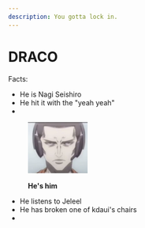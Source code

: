 ```yaml
---
description: You gotta lock in.
---
```


# DRACO

Facts:

* He is Nagi Seishiro
* He hit it with the "yeah yeah"
*

<figure><img src="../.gitbook/assets/Screenshot 2025-02-16 143716.png" alt="" width="121"><figcaption><p><strong>He's him</strong></p></figcaption></figure>

* He listens to Jeleel
* He has broken one of kdaui's chairs
*
